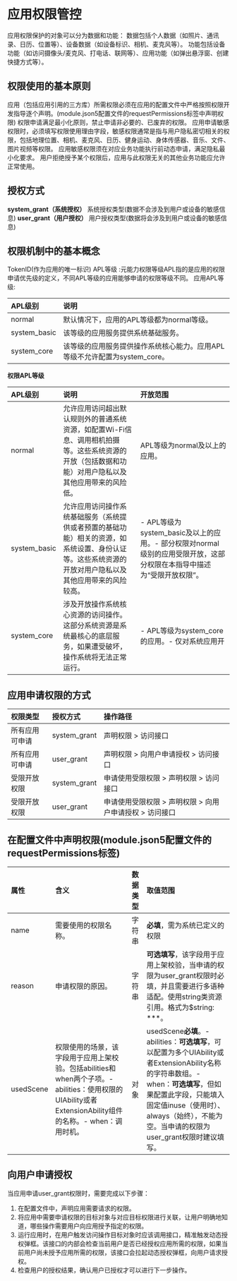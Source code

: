 # 应用权限管控
应用权限保护的对象可以分为数据和功能：
数据包括个人数据（如照片、通讯录、日历、位置等）、设备数据（如设备标识、相机、麦克风等）。
功能包括设备功能（如访问摄像头/麦克风、打电话、联网等）、应用功能（如弹出悬浮窗、创建快捷方式等）。

## 权限使用的基本原则
应用（包括应用引用的三方库）所需权限必须在应用的配置文件中严格按照权限开发指导逐个声明。(module.json5配置文件的requestPermissions标签中声明权限)
权限申请满足最小化原则，禁止申请非必要的、已废弃的权限。
应用申请敏感权限时，必须填写权限使用理由字段，敏感权限通常是指与用户隐私密切相关的权限，包括地理位置、相机、麦克风、日历、健身运动、身体传感器、音乐、文件、图片视频等权限。
应用敏感权限须在对应业务功能执行前动态申请，满足隐私最小化要求。
用户拒绝授予某个权限后，应用与此权限无关的其他业务功能应允许正常使用。


## 授权方式
**system_grant（系统授权）**  系统授权类型(数据不会涉及到用户或设备的敏感信息)
**user_grant（用户授权）** 用户授权类型(数据将会涉及到用户或设备的敏感信息)

## 权限机制中的基本概念
TokenID(作为应用的唯一标识)
APL等级 :元能力权限等级APL指的是应用的权限申请优先级的定义，不同APL等级的应用能够申请的权限等级不同。
应用APL等级:

| APL级别      | 说明                                                         |
| :----------- | :----------------------------------------------------------- |
| normal       | 默认情况下，应用的APL等级都为normal等级。                    |
| system_basic | 该等级的应用服务提供系统基础服务。                           |
| system_core  | 该等级的应用服务提供操作系统核心能力。应用APL等级不允许配置为system_core。 |



**权限APL等级**

| APL级别      | 说明                                                         | 开放范围                                                     |
| :----------- | :----------------------------------------------------------- | :----------------------------------------------------------- |
| normal       | 允许应用访问超出默认规则外的普通系统资源，如配置Wi-Fi信息、调用相机拍摄等。这些系统资源的开放（包括数据和功能）对用户隐私以及其他应用带来的风险低。 | APL等级为normal及以上的应用。                                |
| system_basic | 允许应用访问操作系统基础服务（系统提供或者预置的基础功能）相关的资源，如系统设置、身份认证等。这些系统资源的开放对用户隐私以及其他应用带来的风险较高。 | - APL等级为system_basic及以上的应用。- 部分权限对normal级别的应用受限开放，这部分权限在本指导中描述为“受限开放权限”。 |
| system_core  | 涉及开放操作系统核心资源的访问操作。这部分系统资源是系统最核心的底层服务，如果遭受破坏，操作系统将无法正常运行。 | - APL等级为system_core的应用。- 仅对系统应用开               |



## 应用申请权限的方式

| 权限类型       | 授权方式     | 操作路径                                                |
| :------------- | :----------- | :------------------------------------------------------ |
| 所有应用可申请 | system_grant | 声明权限 > 访问接口                                     |
| 所有应用可申请 | user_grant   | 声明权限 > 向用户申请授权 > 访问接口                    |
| 受限开放权限   | system_grant | 申请使用受限权限 > 声明权限 > 访问接口                  |
| 受限开放权限   | user_grant   | 申请使用受限权限 > 声明权限 > 向用户申请授权 > 访问接口 |

## 在配置文件中声明权限(module.json5配置文件的requestPermissions标签)

| 属性      | 含义                                                         | 数据类型 | 取值范围                                                     |
| :-------- | :----------------------------------------------------------- | :------- | :----------------------------------------------------------- |
| name      | 需要使用的权限名称。                                         | 字符串   | **必填**，需为系统已定义的权限                               |
| reason    | 申请权限的原因。                                             | 字符串   | **可选填写**，该字段用于应用上架校验，当申请的权限为user_grant权限时必填，并且需要进行多语种适配。使用string类资源引用。格式为$string: ***。 |
| usedScene | 权限使用的场景，该字段用于应用上架校验。包括abilities和when两个子项。- abilities：使用权限的UIAbility或者ExtensionAbility组件的名称。- when：调用时机。 | 对象     | usedScene**必填**。- abilities：**可选填写**，可以配置为多个UIAbility或者ExtensionAbility名称的字符串数组。- when：**可选填写**，但如果配置此字段，只能填入固定值inuse（使用时）、always（始终），不能为空。当申请的权限为user_grant权限时建议填写。 |

## 向用户申请授权

当应用申请user_grant权限时，需要完成以下步骤：

1. 在配置文件中，声明应用需要请求的权限。
2. 将应用中需要申请权限的目标对象与对应目标权限进行关联，让用户明确地知道，哪些操作需要用户向应用授予指定的权限。
3. 运行应用时，在用户触发访问操作目标对象时应该调用接口，精准触发动态授权弹框。该接口的内部会检查当前用户是否已经授权应用所需的权限，如果当前用户尚未授予应用所需的权限，该接口会拉起动态授权弹框，向用户请求授权。
4. 检查用户的授权结果，确认用户已授权才可以进行下一步操作。